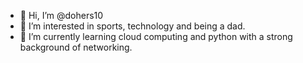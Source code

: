 - 👋 Hi, I’m @dohers10
- 👀 I’m interested in sports, technology and being a dad.
- 🌱 I’m currently learning cloud computing and python with a strong background of networking. 


<!---
dohers10/dohers10 is a ✨ special ✨ repository because its `README.md` (this file) appears on your GitHub profile.
You can click the Preview link to take a look at your changes.
--->
